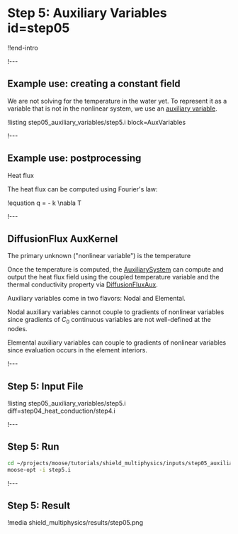 # Step 5: Auxiliary Variables id=step05

!!end-intro

!---

## Example use: creating a constant field

We are not solving for the temperature in the water yet. To represent it as a variable that is
not in the nonlinear system, we use an [auxiliary variable](AuxVariables/index.md).

!listing step05_auxiliary_variables/step5.i block=AuxVariables

!---

## Example use: postprocessing

Heat flux

The heat flux can be computed using Fourier's law:

!equation
q = - k \nabla T

!---

## DiffusionFlux AuxKernel

The primary unknown ("nonlinear variable") is the temperature

Once the temperature is computed, the [AuxiliarySystem](AuxKernels/index.md) can compute and output the heat flux field using
the coupled temperature variable and the thermal conductivity property via [DiffusionFluxAux](DiffusionFluxAux.md).

Auxiliary variables come in two flavors: Nodal and Elemental.

Nodal auxiliary variables cannot couple to gradients of nonlinear variables since gradients of $C_0$
continuous variables are not well-defined at the nodes.

Elemental auxiliary variables can couple to gradients of nonlinear variables since evaluation
occurs in the element interiors.

!---

## Step 5: Input File

!listing step05_auxiliary_variables/step5.i
         diff=step04_heat_conduction/step4.i

!---

## Step 5: Run

```bash
cd ~/projects/moose/tutorials/shield_multiphysics/inputs/step05_auxiliary_variables
moose-opt -i step5.i
```

!---

## Step 5: Result

!media shield_multiphysics/results/step05.png
